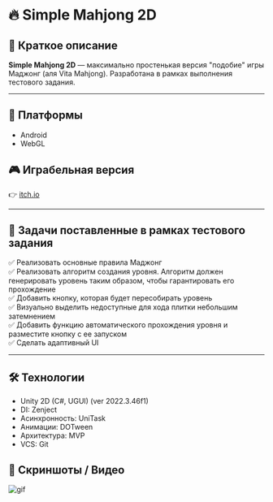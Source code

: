 # 🔥 Simple Mahjong 2D

## 📌 Краткое описание
**Simple Mahjong 2D** — максимально простенькая версия "подобие" игры Маджонг (аля Vita Mahjong). Разработана в рамках выполнения тестового задания.

---

## 🚀 Платформы
- Android 
- WebGL

## 🎮 Играбельная версия
👉 [itch.io](https://zloy-gregan.itch.io/mahjong)  

---

## 🧠 Задачи поставленные в рамках тестового задания
✅ Реализовать основные правила Маджонг  
✅ Реализовать алгоритм создания уровня. Алгоритм должен генерировать уровень таким образом, чтобы гарантировать его прохождение  
✅ Добавить кнопку, которая будет пересобирать уровень  
✅ Визуально выделить недоступные для хода плитки небольшим затемнением  
✅ Добавить функцию автоматического прохождения уровня и разместите кнопку с ее запуском  
✅ Сделать адаптивный UI  

---

## 🛠 Технологии
- Unity 2D (C#, UGUI) (ver 2022.3.46f1)
- DI: Zenject
- Асинхронность: UniTask
- Анимации: DOTween
- Архитектура: MVP
- VCS: Git

## 📸 Скриншоты / Видео

![gif](gif/mahjong.gif)
